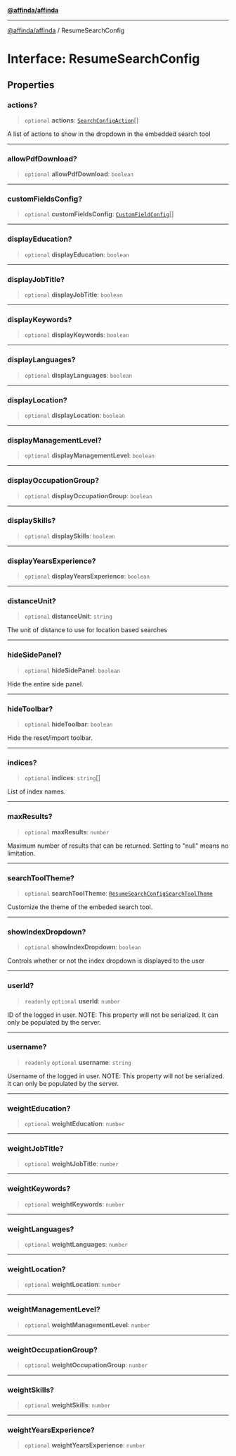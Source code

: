 [**@affinda/affinda**](../README.md)

***

[@affinda/affinda](../globals.md) / ResumeSearchConfig

# Interface: ResumeSearchConfig

## Properties

### actions?

> `optional` **actions**: [`SearchConfigAction`](SearchConfigAction.md)[]

A list of actions to show in the dropdown in the embedded search tool

***

### allowPdfDownload?

> `optional` **allowPdfDownload**: `boolean`

***

### customFieldsConfig?

> `optional` **customFieldsConfig**: [`CustomFieldConfig`](CustomFieldConfig.md)[]

***

### displayEducation?

> `optional` **displayEducation**: `boolean`

***

### displayJobTitle?

> `optional` **displayJobTitle**: `boolean`

***

### displayKeywords?

> `optional` **displayKeywords**: `boolean`

***

### displayLanguages?

> `optional` **displayLanguages**: `boolean`

***

### displayLocation?

> `optional` **displayLocation**: `boolean`

***

### displayManagementLevel?

> `optional` **displayManagementLevel**: `boolean`

***

### displayOccupationGroup?

> `optional` **displayOccupationGroup**: `boolean`

***

### displaySkills?

> `optional` **displaySkills**: `boolean`

***

### displayYearsExperience?

> `optional` **displayYearsExperience**: `boolean`

***

### distanceUnit?

> `optional` **distanceUnit**: `string`

The unit of distance to use for location based searches

***

### hideSidePanel?

> `optional` **hideSidePanel**: `boolean`

Hide the entire side panel.

***

### hideToolbar?

> `optional` **hideToolbar**: `boolean`

Hide the reset/import toolbar.

***

### indices?

> `optional` **indices**: `string`[]

List of index names.

***

### maxResults?

> `optional` **maxResults**: `number`

Maximum number of results that can be returned. Setting to "null" means no limitation.

***

### searchToolTheme?

> `optional` **searchToolTheme**: [`ResumeSearchConfigSearchToolTheme`](ResumeSearchConfigSearchToolTheme.md)

Customize the theme of the embeded search tool.

***

### showIndexDropdown?

> `optional` **showIndexDropdown**: `boolean`

Controls whether or not the index dropdown is displayed to the user

***

### userId?

> `readonly` `optional` **userId**: `number`

ID of the logged in user.
NOTE: This property will not be serialized. It can only be populated by the server.

***

### username?

> `readonly` `optional` **username**: `string`

Username of the logged in user.
NOTE: This property will not be serialized. It can only be populated by the server.

***

### weightEducation?

> `optional` **weightEducation**: `number`

***

### weightJobTitle?

> `optional` **weightJobTitle**: `number`

***

### weightKeywords?

> `optional` **weightKeywords**: `number`

***

### weightLanguages?

> `optional` **weightLanguages**: `number`

***

### weightLocation?

> `optional` **weightLocation**: `number`

***

### weightManagementLevel?

> `optional` **weightManagementLevel**: `number`

***

### weightOccupationGroup?

> `optional` **weightOccupationGroup**: `number`

***

### weightSkills?

> `optional` **weightSkills**: `number`

***

### weightYearsExperience?

> `optional` **weightYearsExperience**: `number`
